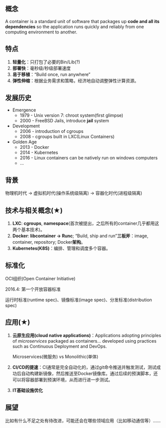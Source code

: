 ## 概念

A container is a standard unit of software that packages up **code and all its dependencies** so the application runs quickly and reliably from one computing environment to another.

## 特点

1. **轻量化**：只打包了必要的Bin/Lib(?)
2. **部署快**：毫秒级/秒级部署速度
3. **易于移植**：“Build once, run anywhere”
4. **弹性伸缩**：根据业务需求和策略，经济地自动调整弹性计算资源。

## 发展历史

- Emergence
  -  1979 - Unix version 7: chroot system(first glimpse)
  -  2000 - FreeBSD Jails, introduce **jail** system
- Development
  - 2006 - introduction of cgroups
  - 2008 - cgroups built in LXC(Linux Containers)
- Golden Age
  - 2013 - Docker
  - 2014 - Kubernetes
  - 2016 - Linux containers can be natively run on windows computers
  - ...

## 背景

物理机时代 -> 虚拟机时代(操作系统级隔离) -> 容器化时代(进程级隔离)

## 技术与相关概念(★)

1. **LXC**: **cgroups**, **namespace**(首次被提出，之后所有的container几乎都用这两个基本技术)。
2. **Docker**: **libcontainer -> Runc**; “Build, ship and run”**三板斧**：image, container, repository; Docker**架构**。
3. **Kubernetes(K8S)**：编排、管理和调度多个容器。

## 标准化

OCI组织(Open Container Initiative)

2016.4: 第一个开放容器标准

运行时标准(runtime spec)、镜像标准(image spec)、分发标准(distribution spec)

## 应用(★)

1. **云原生应用(cloud native applications)**：Applications adopting principles of *microservices* packaged as containers... developed using practices such as Continuous Deployment and DevOps.

    Microservices(微服务) vs Monolithic(单体)

2. **CI/CD的提速**：CI通常是完全自动化的，通过git命令推送并触发测试，测试成功后自动构建新镜像，然后推送至Docker镜像库。通过后续的预演脚本，还可以将容器部署到预演环境，从而进行进一步测试。

3. **IT基础设施优化**

## 展望

比如有什么不足之处有待改进，可能还会在哪些领域应用（比如移动通信等）……